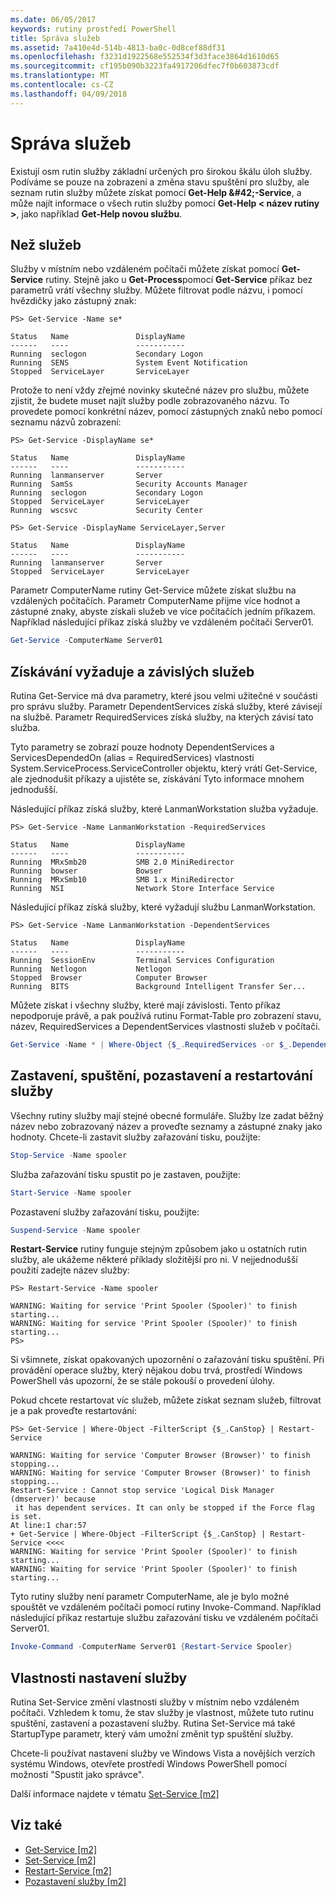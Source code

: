 ```yaml
---
ms.date: 06/05/2017
keywords: rutiny prostředí PowerShell
title: Správa služeb
ms.assetid: 7a410e4d-514b-4813-ba0c-0d8cef88df31
ms.openlocfilehash: f3231d1922568e552534f3d3face3864d1610d65
ms.sourcegitcommit: cf195b090b3223fa4917206dfec7f0b603873cdf
ms.translationtype: MT
ms.contentlocale: cs-CZ
ms.lasthandoff: 04/09/2018
---
```

# <a name="managing-services"></a>Správa služeb

Existují osm rutin služby základní určených pro širokou škálu úloh služby. Podíváme se pouze na zobrazení a změna stavu spuštění pro služby, ale seznam rutin služby můžete získat pomocí **Get-Help \&#42;-Service**, a může najít informace o všech rutin služby pomocí **Get-Help < název rutiny >**, jako například **Get-Help novou službu**.

## <a name="getting-services"></a>Než služeb

Služby v místním nebo vzdáleném počítači můžete získat pomocí **Get-Service** rutiny. Stejně jako u **Get-Process**pomocí **Get-Service** příkaz bez parametrů vrátí všechny služby. Můžete filtrovat podle názvu, i pomocí hvězdičky jako zástupný znak:

```
PS> Get-Service -Name se*

Status   Name               DisplayName
------   ----               -----------
Running  seclogon           Secondary Logon
Running  SENS               System Event Notification
Stopped  ServiceLayer       ServiceLayer
```

Protože to není vždy zřejmé novinky skutečné název pro službu, můžete zjistit, že budete muset najít služby podle zobrazovaného názvu. To provedete pomocí konkrétní název, pomocí zástupných znaků nebo pomocí seznamu názvů zobrazení:

```
PS> Get-Service -DisplayName se*

Status   Name               DisplayName
------   ----               -----------
Running  lanmanserver       Server
Running  SamSs              Security Accounts Manager
Running  seclogon           Secondary Logon
Stopped  ServiceLayer       ServiceLayer
Running  wscsvc             Security Center

PS> Get-Service -DisplayName ServiceLayer,Server

Status   Name               DisplayName
------   ----               -----------
Running  lanmanserver       Server
Stopped  ServiceLayer       ServiceLayer
```

Parametr ComputerName rutiny Get-Service můžete získat službu na vzdálených počítačích. Parametr ComputerName přijme více hodnot a zástupné znaky, abyste získali služeb ve více počítačích jedním příkazem. Například následující příkaz získá služby ve vzdáleném počítači Server01.

```powershell
Get-Service -ComputerName Server01
```

## <a name="getting-required-and-dependent-services"></a>Získávání vyžaduje a závislých služeb

Rutina Get-Service má dva parametry, které jsou velmi užitečné v součásti pro správu služby. Parametr DependentServices získá služby, které závisejí na službě. Parametr RequiredServices získá služby, na kterých závisí tato služba.

Tyto parametry se zobrazí pouze hodnoty DependentServices a ServicesDependedOn (alias = RequiredServices) vlastnosti System.ServiceProcess.ServiceController objektu, který vrátí Get-Service, ale zjednodušit příkazy a ujistěte se, získávání Tyto informace mnohem jednodušší.

Následující příkaz získá služby, které LanmanWorkstation služba vyžaduje.

```
PS> Get-Service -Name LanmanWorkstation -RequiredServices

Status   Name               DisplayName
------   ----               -----------
Running  MRxSmb20           SMB 2.0 MiniRedirector
Running  bowser             Bowser
Running  MRxSmb10           SMB 1.x MiniRedirector
Running  NSI                Network Store Interface Service
```

Následující příkaz získá služby, které vyžadují službu LanmanWorkstation.

```
PS> Get-Service -Name LanmanWorkstation -DependentServices

Status   Name               DisplayName
------   ----               -----------
Running  SessionEnv         Terminal Services Configuration
Running  Netlogon           Netlogon
Stopped  Browser            Computer Browser
Running  BITS               Background Intelligent Transfer Ser...
```

Můžete získat i všechny služby, které mají závislosti. Tento příkaz nepodporuje právě, a pak používá rutinu Format-Table pro zobrazení stavu, název, RequiredServices a DependentServices vlastnosti služeb v počítači.

```powershell
Get-Service -Name * | Where-Object {$_.RequiredServices -or $_.DependentServices} | Format-Table -Property Status, Name, RequiredServices, DependentServices -auto
```

## <a name="stopping-starting-suspending-and-restarting-services"></a>Zastavení, spuštění, pozastavení a restartování služby
Všechny rutiny služby mají stejné obecné formuláře. Služby lze zadat běžný název nebo zobrazovaný název a proveďte seznamy a zástupné znaky jako hodnoty. Chcete-li zastavit služby zařazování tisku, použijte:

```powershell
Stop-Service -Name spooler
```

Služba zařazování tisku spustit po je zastaven, použijte:

```powershell
Start-Service -Name spooler
```

Pozastavení služby zařazování tisku, použijte:

```powershell
Suspend-Service -Name spooler
```

**Restart-Service** rutiny funguje stejným způsobem jako u ostatních rutin služby, ale ukážeme některé příklady složitější pro ni. V nejjednodušší použití zadejte název služby:

```
PS> Restart-Service -Name spooler

WARNING: Waiting for service 'Print Spooler (Spooler)' to finish starting...
WARNING: Waiting for service 'Print Spooler (Spooler)' to finish starting...
PS>
```

Si všimnete, získat opakovaných upozornění o zařazování tisku spuštění. Při provádění operace služby, který nějakou dobu trvá, prostředí Windows PowerShell vás upozorní, že se stále pokouší o provedení úlohy.

Pokud chcete restartovat víc služeb, můžete získat seznam služeb, filtrovat je a pak proveďte restartování:

```
PS> Get-Service | Where-Object -FilterScript {$_.CanStop} | Restart-Service

WARNING: Waiting for service 'Computer Browser (Browser)' to finish stopping...
WARNING: Waiting for service 'Computer Browser (Browser)' to finish stopping...
Restart-Service : Cannot stop service 'Logical Disk Manager (dmserver)' because
 it has dependent services. It can only be stopped if the Force flag is set.
At line:1 char:57
+ Get-Service | Where-Object -FilterScript {$_.CanStop} | Restart-Service <<<<
WARNING: Waiting for service 'Print Spooler (Spooler)' to finish starting...
WARNING: Waiting for service 'Print Spooler (Spooler)' to finish starting...
```

Tyto rutiny služby není parametr ComputerName, ale je bylo možné spouštět ve vzdáleném počítači pomocí rutiny Invoke-Command. Například následující příkaz restartuje službu zařazování tisku ve vzdáleném počítači Server01.

```powershell
Invoke-Command -ComputerName Server01 {Restart-Service Spooler}
```

## <a name="setting-service-properties"></a>Vlastnosti nastavení služby

Rutina Set-Service změní vlastnosti služby v místním nebo vzdáleném počítači. Vzhledem k tomu, že stav služby je vlastnost, můžete tuto rutinu spuštění, zastavení a pozastavení služby. Rutina Set-Service má také StartupType parametr, který vám umožní změnit typ spuštění služby.

Chcete-li používat nastavení služby ve Windows Vista a novějších verzích systému Windows, otevřete prostředí Windows PowerShell pomocí možnosti "Spustit jako správce".

Další informace najdete v tématu [Set-Service [m2]](https://technet.microsoft.com/library/b71e29ed-372b-4e32-a4b7-5eb6216e56c3)

## <a name="see-also"></a>Viz také

- [Get-Service [m2]](https://technet.microsoft.com/en-us/library/0a09cb22-0a1c-4a79-9851-4e53075f9cf6)
- [Set-Service [m2]](https://technet.microsoft.com/library/b71e29ed-372b-4e32-a4b7-5eb6216e56c3)
- [Restart-Service [m2]](https://technet.microsoft.com/en-us/library/45acf50d-2277-4523-baf7-ce7ced977d0f)
- [Pozastavení služby [m2]](https://technet.microsoft.com/en-us/library/c8492b87-0e21-4faf-8054-3c83c2ec2826)